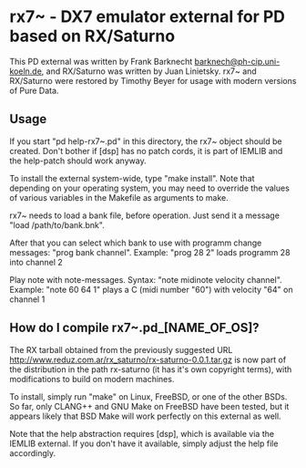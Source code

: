 # rx7~ - DX7 emulator external for PD based on RX/Saturno

This PD external was written by Frank Barknecht <barknech@ph-cip.uni-koeln.de>,
and RX/Saturno was written by Juan Linietsky.  rx7~ and RX/Saturno were
restored by Timothy Beyer for usage with modern versions of Pure Data.

Usage
-----

If you start "pd help-rx7~.pd" in this directory, the rx7~ object should be
created. Don't bother if [dsp] has no patch cords, it is part of IEMLIB and the
help-patch should work anyway.

To install the external system-wide, type "make install".  Note that depending
on your operating system, you may need to override the values of various
variables in the Makefile as arguments to make.

rx7~ needs to load a bank file, before operation. Just send it a message "load
/path/to/bank.bnk".

After that you can select which bank to use with programm change messages:
"prog bank channel".
Example: "prog 28 2" loads programm 28 into channel 2

Play note with note-messages. Syntax: "note midinote velocity channel". 
Example: "note 60 64 1" plays a C (midi number "60") with velocity "64" on
channel 1

How do I compile rx7~.pd_[NAME_OF_OS]?
--------------------------------------

The RX tarball obtained from the previously suggested URL
http://www.reduz.com.ar/rx_saturno/rx-saturno-0.0.1.tar.gz is now part of the
distribution in the path rx-saturno (it has it's own copyright terms), with
modifications to build on modern machines.

To install, simply run "make" on Linux, FreeBSD, or one of the other BSDs.  So
far, only CLANG++ and GNU Make on FreeBSD have been tested, but it appears
likely that BSD Make will work perfectly on this external as well.

Note that the help abstraction requires [dsp], which is available via the
IEMLIB external.  If you don't have it available, simply adjust the help file
accordingly.
